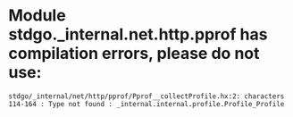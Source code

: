 # Module stdgo._internal.net.http.pprof has compilation errors, please do not use:
```
stdgo/_internal/net/http/pprof/Pprof__collectProfile.hx:2: characters 114-164 : Type not found : _internal.internal.profile.Profile_Profile

```

